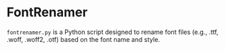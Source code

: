 # FontRenamer
`fontrenamer.py` is a Python script designed to rename font files (e.g., .ttf, .woff, .woff2, .otf) based on the font name and style.
